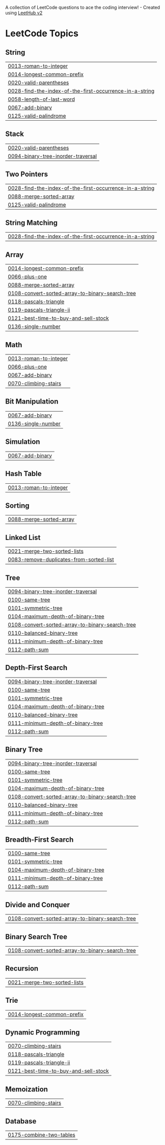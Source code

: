 A collection of LeetCode questions to ace the coding interview! - Created using [LeetHub v2](https://github.com/arunbhardwaj/LeetHub-2.0)
<!---LeetCode Topics Start-->
# LeetCode Topics
## String
|  |
| ------- |
| [0013-roman-to-integer](https://github.com/palakptl04/Assignment/tree/master/0013-roman-to-integer) |
| [0014-longest-common-prefix](https://github.com/palakptl04/Assignment/tree/master/0014-longest-common-prefix) |
| [0020-valid-parentheses](https://github.com/palakptl04/Assignment/tree/master/0020-valid-parentheses) |
| [0028-find-the-index-of-the-first-occurrence-in-a-string](https://github.com/palakptl04/Assignment/tree/master/0028-find-the-index-of-the-first-occurrence-in-a-string) |
| [0058-length-of-last-word](https://github.com/palakptl04/Assignment/tree/master/0058-length-of-last-word) |
| [0067-add-binary](https://github.com/palakptl04/Assignment/tree/master/0067-add-binary) |
| [0125-valid-palindrome](https://github.com/palakptl04/Assignment/tree/master/0125-valid-palindrome) |
## Stack
|  |
| ------- |
| [0020-valid-parentheses](https://github.com/palakptl04/Assignment/tree/master/0020-valid-parentheses) |
| [0094-binary-tree-inorder-traversal](https://github.com/palakptl04/Assignment/tree/master/0094-binary-tree-inorder-traversal) |
## Two Pointers
|  |
| ------- |
| [0028-find-the-index-of-the-first-occurrence-in-a-string](https://github.com/palakptl04/Assignment/tree/master/0028-find-the-index-of-the-first-occurrence-in-a-string) |
| [0088-merge-sorted-array](https://github.com/palakptl04/Assignment/tree/master/0088-merge-sorted-array) |
| [0125-valid-palindrome](https://github.com/palakptl04/Assignment/tree/master/0125-valid-palindrome) |
## String Matching
|  |
| ------- |
| [0028-find-the-index-of-the-first-occurrence-in-a-string](https://github.com/palakptl04/Assignment/tree/master/0028-find-the-index-of-the-first-occurrence-in-a-string) |
## Array
|  |
| ------- |
| [0014-longest-common-prefix](https://github.com/palakptl04/Assignment/tree/master/0014-longest-common-prefix) |
| [0066-plus-one](https://github.com/palakptl04/Assignment/tree/master/0066-plus-one) |
| [0088-merge-sorted-array](https://github.com/palakptl04/Assignment/tree/master/0088-merge-sorted-array) |
| [0108-convert-sorted-array-to-binary-search-tree](https://github.com/palakptl04/Assignment/tree/master/0108-convert-sorted-array-to-binary-search-tree) |
| [0118-pascals-triangle](https://github.com/palakptl04/Assignment/tree/master/0118-pascals-triangle) |
| [0119-pascals-triangle-ii](https://github.com/palakptl04/Assignment/tree/master/0119-pascals-triangle-ii) |
| [0121-best-time-to-buy-and-sell-stock](https://github.com/palakptl04/Assignment/tree/master/0121-best-time-to-buy-and-sell-stock) |
| [0136-single-number](https://github.com/palakptl04/Assignment/tree/master/0136-single-number) |
## Math
|  |
| ------- |
| [0013-roman-to-integer](https://github.com/palakptl04/Assignment/tree/master/0013-roman-to-integer) |
| [0066-plus-one](https://github.com/palakptl04/Assignment/tree/master/0066-plus-one) |
| [0067-add-binary](https://github.com/palakptl04/Assignment/tree/master/0067-add-binary) |
| [0070-climbing-stairs](https://github.com/palakptl04/Assignment/tree/master/0070-climbing-stairs) |
## Bit Manipulation
|  |
| ------- |
| [0067-add-binary](https://github.com/palakptl04/Assignment/tree/master/0067-add-binary) |
| [0136-single-number](https://github.com/palakptl04/Assignment/tree/master/0136-single-number) |
## Simulation
|  |
| ------- |
| [0067-add-binary](https://github.com/palakptl04/Assignment/tree/master/0067-add-binary) |
## Hash Table
|  |
| ------- |
| [0013-roman-to-integer](https://github.com/palakptl04/Assignment/tree/master/0013-roman-to-integer) |
## Sorting
|  |
| ------- |
| [0088-merge-sorted-array](https://github.com/palakptl04/Assignment/tree/master/0088-merge-sorted-array) |
## Linked List
|  |
| ------- |
| [0021-merge-two-sorted-lists](https://github.com/palakptl04/Assignment/tree/master/0021-merge-two-sorted-lists) |
| [0083-remove-duplicates-from-sorted-list](https://github.com/palakptl04/Assignment/tree/master/0083-remove-duplicates-from-sorted-list) |
## Tree
|  |
| ------- |
| [0094-binary-tree-inorder-traversal](https://github.com/palakptl04/Assignment/tree/master/0094-binary-tree-inorder-traversal) |
| [0100-same-tree](https://github.com/palakptl04/Assignment/tree/master/0100-same-tree) |
| [0101-symmetric-tree](https://github.com/palakptl04/Assignment/tree/master/0101-symmetric-tree) |
| [0104-maximum-depth-of-binary-tree](https://github.com/palakptl04/Assignment/tree/master/0104-maximum-depth-of-binary-tree) |
| [0108-convert-sorted-array-to-binary-search-tree](https://github.com/palakptl04/Assignment/tree/master/0108-convert-sorted-array-to-binary-search-tree) |
| [0110-balanced-binary-tree](https://github.com/palakptl04/Assignment/tree/master/0110-balanced-binary-tree) |
| [0111-minimum-depth-of-binary-tree](https://github.com/palakptl04/Assignment/tree/master/0111-minimum-depth-of-binary-tree) |
| [0112-path-sum](https://github.com/palakptl04/Assignment/tree/master/0112-path-sum) |
## Depth-First Search
|  |
| ------- |
| [0094-binary-tree-inorder-traversal](https://github.com/palakptl04/Assignment/tree/master/0094-binary-tree-inorder-traversal) |
| [0100-same-tree](https://github.com/palakptl04/Assignment/tree/master/0100-same-tree) |
| [0101-symmetric-tree](https://github.com/palakptl04/Assignment/tree/master/0101-symmetric-tree) |
| [0104-maximum-depth-of-binary-tree](https://github.com/palakptl04/Assignment/tree/master/0104-maximum-depth-of-binary-tree) |
| [0110-balanced-binary-tree](https://github.com/palakptl04/Assignment/tree/master/0110-balanced-binary-tree) |
| [0111-minimum-depth-of-binary-tree](https://github.com/palakptl04/Assignment/tree/master/0111-minimum-depth-of-binary-tree) |
| [0112-path-sum](https://github.com/palakptl04/Assignment/tree/master/0112-path-sum) |
## Binary Tree
|  |
| ------- |
| [0094-binary-tree-inorder-traversal](https://github.com/palakptl04/Assignment/tree/master/0094-binary-tree-inorder-traversal) |
| [0100-same-tree](https://github.com/palakptl04/Assignment/tree/master/0100-same-tree) |
| [0101-symmetric-tree](https://github.com/palakptl04/Assignment/tree/master/0101-symmetric-tree) |
| [0104-maximum-depth-of-binary-tree](https://github.com/palakptl04/Assignment/tree/master/0104-maximum-depth-of-binary-tree) |
| [0108-convert-sorted-array-to-binary-search-tree](https://github.com/palakptl04/Assignment/tree/master/0108-convert-sorted-array-to-binary-search-tree) |
| [0110-balanced-binary-tree](https://github.com/palakptl04/Assignment/tree/master/0110-balanced-binary-tree) |
| [0111-minimum-depth-of-binary-tree](https://github.com/palakptl04/Assignment/tree/master/0111-minimum-depth-of-binary-tree) |
| [0112-path-sum](https://github.com/palakptl04/Assignment/tree/master/0112-path-sum) |
## Breadth-First Search
|  |
| ------- |
| [0100-same-tree](https://github.com/palakptl04/Assignment/tree/master/0100-same-tree) |
| [0101-symmetric-tree](https://github.com/palakptl04/Assignment/tree/master/0101-symmetric-tree) |
| [0104-maximum-depth-of-binary-tree](https://github.com/palakptl04/Assignment/tree/master/0104-maximum-depth-of-binary-tree) |
| [0111-minimum-depth-of-binary-tree](https://github.com/palakptl04/Assignment/tree/master/0111-minimum-depth-of-binary-tree) |
| [0112-path-sum](https://github.com/palakptl04/Assignment/tree/master/0112-path-sum) |
## Divide and Conquer
|  |
| ------- |
| [0108-convert-sorted-array-to-binary-search-tree](https://github.com/palakptl04/Assignment/tree/master/0108-convert-sorted-array-to-binary-search-tree) |
## Binary Search Tree
|  |
| ------- |
| [0108-convert-sorted-array-to-binary-search-tree](https://github.com/palakptl04/Assignment/tree/master/0108-convert-sorted-array-to-binary-search-tree) |
## Recursion
|  |
| ------- |
| [0021-merge-two-sorted-lists](https://github.com/palakptl04/Assignment/tree/master/0021-merge-two-sorted-lists) |
## Trie
|  |
| ------- |
| [0014-longest-common-prefix](https://github.com/palakptl04/Assignment/tree/master/0014-longest-common-prefix) |
## Dynamic Programming
|  |
| ------- |
| [0070-climbing-stairs](https://github.com/palakptl04/Assignment/tree/master/0070-climbing-stairs) |
| [0118-pascals-triangle](https://github.com/palakptl04/Assignment/tree/master/0118-pascals-triangle) |
| [0119-pascals-triangle-ii](https://github.com/palakptl04/Assignment/tree/master/0119-pascals-triangle-ii) |
| [0121-best-time-to-buy-and-sell-stock](https://github.com/palakptl04/Assignment/tree/master/0121-best-time-to-buy-and-sell-stock) |
## Memoization
|  |
| ------- |
| [0070-climbing-stairs](https://github.com/palakptl04/Assignment/tree/master/0070-climbing-stairs) |
## Database
|  |
| ------- |
| [0175-combine-two-tables](https://github.com/palakptl04/Assignment/tree/master/0175-combine-two-tables) |
<!---LeetCode Topics End-->